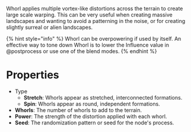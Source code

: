 


Whorl applies multiple vortex-like distortions across the terrain to create large scale warping. This can be very useful when creating massive landscapes and wanting to avoid a patterning in the noise, or for creating slightly surreal or alien landscapes.

{% hint style="info" %} 
Whorl can be overpowering if used by itself. An effective way to tone down Whorl is to lower the Influence value in @postprocess or use one of the blend modes.
{% endhint %}






# Properties

- Type
  - **Stretch**: Whorls appear as stretched, interconnected formations.
  - **Spin**: Whorls appear as round, independent formations.
- **Whorls**: The number of whorls to add to the terrain.
- **Power**: The strength of the distortion applied with each whorl.
- **Seed**: The randomization pattern or seed for the node's process.



